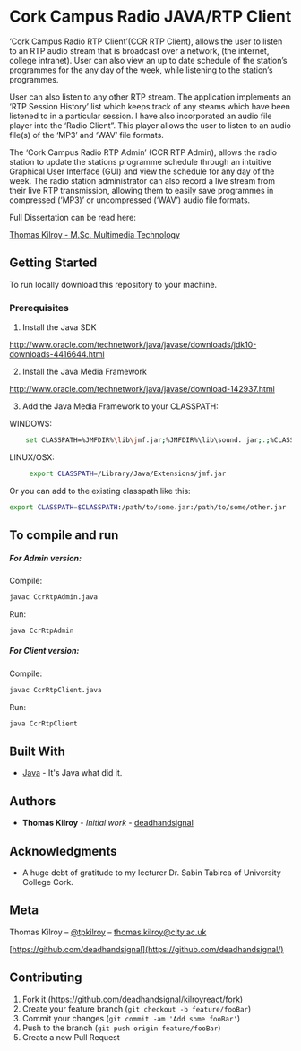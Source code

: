 #  Cork Campus Radio JAVA/RTP Client

‘Cork Campus Radio RTP Client’(CCR RTP Client), allows the user to listen to an RTP audio stream that is broadcast over a network, (the internet, college intranet). User can also view an up to date schedule of the station’s programmes for the any day of the week, while listening to the station’s programmes. 

User can also listen to any other RTP stream. The application implements an ‘RTP Session History’ list which keeps track of any steams which have been listened to in a particular session. I have also incorporated an audio file player into the ‘Radio Client”. This player allows the user to listen to an audio file(s) of the ‘MP3’ and ‘WAV’ file formats.

The ‘Cork Campus Radio RTP Admin’ (CCR RTP Admin), allows the radio station to update the stations programme schedule through an intuitive Graphical User Interface (GUI) and view the schedule for any day of the week. The radio station administrator can also record a live stream from their live RTP transmission, allowing them to easily save programmes in compressed (‘MP3)’ or uncompressed (‘WAV’) audio file formats. 

Full Dissertation can be read here:

[Thomas Kilroy - M.Sc. Multimedia Technology](https://docs.google.com/document/d/1ttyFScsTflYy3plaUvlpgWsAOaWQzgErXUCZEsxXGuI/edit?usp=sharing)

## Getting Started

To run locally download this repository to your machine. 

### Prerequisites

1. Install the Java SDK 

http://www.oracle.com/technetwork/java/javase/downloads/jdk10-downloads-4416644.html

2. Install the Java Media Framework 

http://www.oracle.com/technetwork/java/javase/download-142937.html

3. Add the Java Media Framework to your CLASSPATH:

WINDOWS:
 

```sh
    set CLASSPATH=%JMFDIR%\lib\jmf.jar;%JMFDIR%\lib\sound. jar;.;%CLASSPATH%
```

LINUX/OSX:


```sh
     export CLASSPATH=/Library/Java/Extensions/jmf.jar
```

Or you can add to the existing classpath like this:

```sh
export CLASSPATH=$CLASSPATH:/path/to/some.jar:/path/to/some/other.jar
```

## To compile and run

##### For Admin version:

Compile:
```sh
javac CcrRtpAdmin.java
```

Run:
```sh
java CcrRtpAdmin
```

##### For Client version:

Compile:
```sh
javac CcrRtpClient.java
```

Run:
```sh
java CcrRtpClient
```


## Built With

* [Java](http://www.oracle.com/technetwork/java/javase/downloads/index.html) - It's Java what did it. 


## Authors

* **Thomas Kilroy** - *Initial work* - [deadhandsignal](https://github.com/deadhandsignal)


## Acknowledgments

* A huge debt of gratitude to my lecturer Dr. Sabin Tabirca of University College Cork. 


## Meta
Thomas Kilroy – [@tpkilroy](https://twitter.com/tpkilroy) – thomas.kilroy@city.ac.uk

[https://github.com/deadhandsignal](https://github.com/deadhandsignal/)

## Contributing

1. Fork it (<https://github.com/deadhandsignal/kilroyreact/fork>)
2. Create your feature branch (`git checkout -b feature/fooBar`)
3. Commit your changes (`git commit -am 'Add some fooBar'`)
4. Push to the branch (`git push origin feature/fooBar`)
5. Create a new Pull Request

<!-- Markdown link & img dfn's -->
[dh-image]: https://i0.wp.com/www.deadhandsignal.com/wp-content/uploads/2017/12/cropped-Current2-1.png?w=1596
[dh-url]: https://github.com/deadhandsignal
[wiki]: https://github.com/deadhandsignal/kilroyreact/wiki

